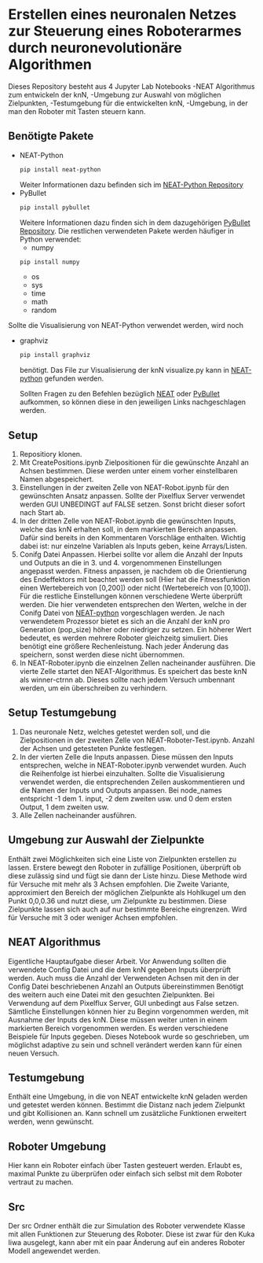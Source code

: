 # Erstellen eines neuronalen Netzes zur Steuerung eines Roboterarmes durch neuronevolutionäre Algorithmen

Dieses Repository besteht aus 4 Jupyter Lab Notebooks
-NEAT Algorithmus zum entwickeln der knN,
-Umgebung zur Auswahl von möglichen Zielpunkten,
-Testumgebung für die entwickelten knN,
-Umgebung, in der man den Roboter mit Tasten steuern kann.

## Benötigte Pakete
* NEAT-Python
  ```sh
  pip install neat-python
  ```
  Weiter Informationen dazu befinden sich im [NEAT-Python Repository](https://github.com/CodeReclaimers/neat-python)
* PyBullet
  ```sh
  pip install pybullet
  ```
  Weitere Informationen dazu finden sich in dem dazugehörigen [PyBullet Repository](https://github.com/bulletphysics/bullet3).
  Die restlichen verwendeten Pakete werden häufiger in Python verwendet:
  * numpy
  ```sh
  pip install numpy
  ```
  * os
  * sys
  * time
  * math
  * random
  
Sollte die Visualisierung von NEAT-Python verwendet werden, wird noch 
* graphviz
  ```sh
  pip install graphviz
  ```
  benötigt. Das File zur Visualisierung der knN visualize.py kann in [NEAT-python](https://github.com/CodeReclaimers/neat-python/tree/master/examples/xor) gefunden werden.
  
  Sollten Fragen zu den Befehlen bezüglich [NEAT](https://neat-python.readthedocs.io/en/latest/neat_overview.html) oder [PyBullet](https://usermanual.wiki/Document/pybullet20quickstart20guide.479068914/html) aufkommen, so können diese in den jeweiligen Links nachgeschlagen werden.
  
  
## Setup
  1. Repositiory klonen.
  2. Mit CreatePositions.ipynb Zielpositionen für die gewünschte Anzahl an Achsen bestimmen. Diese werden unter einem vorher einstellbaren Namen abgespeichert.
  3. Einstellungen in der zweiten Zelle von NEAT-Robot.ipynb für den gewünschten Ansatz anpassen. Sollte der Pixelflux Server verwendet werden GUI UNBEDINGT auf FALSE setzen. Sonst bricht dieser sofort nach Start ab.
  4. In der dritten Zelle von NEAT-Robot.ipynb die gewünschten Inputs, welche das knN erhalten soll, in dem markierten Bereich anpassen. Dafür sind bereits in den Kommentaren Vorschläge enthalten. Wichtig dabei ist: nur einzelne Variablen als Inputs geben, keine Arrays/Listen.
  5. Conifg Datei Anpassen. Hierbei sollte vor allem die Anzahl der Inputs und Outputs an die in 3. und 4. vorgenommenen Einstellungen angepasst werden. Fitness anpassen, je nachdem ob die Orientierung des Endeffektors mit beachtet werden soll (Hier hat die Fitnessfunktion einen Wertebereich von [0,200]) oder nicht (Wertebereich von [0,100]). Für die restliche Einstellungen können verschiedene Werte überprüft werden. Die hier verwendeten entsprechen den Werten, welche in der Conifg Datei von [NEAT-python](https://neat-python.readthedocs.io/en/latest/xor_example.html) vorgeschlagen werden. Je nach verwendetem Prozessor bietet es sich an die Anzahl der knN pro Generation (pop_size) höher oder niedriger zu setzen. Ein höherer Wert bedeutet, es werden mehrere Roboter gleichzeitg simuliert. Dies benötigt eine größere Rechenleistung. Nach jeder Änderung das speichern, sonst werden diese nicht übernommen.
  6. In NEAT-Roboter.ipynb die einzelnen Zellen nacheinander ausführen. Die vierte Zelle startet den NEAT-Algorithmus. Es speichert das beste knN als winner-ctrnn ab. Dieses sollte nach jedem Versuch umbennant werden, um ein überschreiben zu verhindern.

## Setup Testumgebung
1. Das neuronale Netz, welches getestet werden soll, und die Zielpositionen in der zweiten Zelle von NEAT-Roboter-Test.ipynb. Anzahl der Achsen und getesteten Punkte festlegen.
2. In der vierten Zelle die Inputs anpassen. Diese müssen den Inputs entsprechen, welche in NEAT-Roboter.ipynb verwendet wurden. Auch die Reihenfolge ist hierbei einzuhalten. Sollte die Visualisierung verwendet werden, die entsprechenden Zeilen auskommentieren und die Namen der Inputs und Outputs anpassen. Bei node_names entspricht -1 dem 1. input, -2 dem zweiten usw. und 0 dem ersten Output, 1 dem zweiten usw.
3. Alle Zellen nacheinander ausführen.

## Umgebung zur Auswahl der Zielpunkte
Enthält zwei Möglichkeiten sich eine Liste von Zielpunkten erstellen zu lassen. Erstere bewegt den Roboter in zufällige Positionen, überprüft ob diese zulässig sind und fügt sie dann der Liste hinzu. Diese Methode wird für Versuche mit mehr als 3 Achsen empfohlen.
Die Zweite Variante, approximiert den Bereich der möglichen Zielpunkte als Hohlkugel um den Punkt 0,0,0.36 und nutzt diese, um Zielpunkte zu bestimmen.  Diese Zielpunkte lassen sich auch auf nur bestimmte Bereiche eingrenzen. Wird für Versuche mit 3 oder weniger Achsen empfohlen.

## NEAT Algorithmus
Eigentliche Hauptaufgabe dieser Arbeit. Vor Anwendung sollten die verwendete Config Datei und die dem knN gegeben Inputs überprüft werden. Auch muss die Anzahl der Verwendeten Achsen mit den in der Config Datei beschriebenen Anzahl an Outputs übereinstimmen
Benötigt des weitern auch eine Datei mit den gesuchten Zielpunkten. Bei Verwendung auf dem Pixelflux Server, GUI unbedingt aus False setzen. Sämtliche Einstellungen können hier zu Beginn vorgenommen werden, mit Ausnahme der Inputs des knN. Diese müssen weiter unten in einem markierten Bereich vorgenommen werden. Es werden verschiedene Beispiele für Inputs gegeben.
Dieses Notebook wurde so geschrieben, um möglichst adaptive zu sein und schnell verändert werden kann für einen neuen Versuch.

## Testumgebung
Enthält eine Umgebung, in die von NEAT entwickelte knN geladen werden und getestet werden können. Bestimmt die Distanz nach jedem Zielpunkt und gibt Kollisionen an. Kann schnell um zusätzliche Funktionen erweitert werden, wenn gewünscht.

## Roboter Umgebung
Hier kann ein Roboter einfach über Tasten gesteuert werden. Erlaubt es, maximal Punkte zu überprüfen oder einfach sich selbst mit dem Roboter vertraut zu machen.

## Src
Der src Ordner enthält die zur Simulation des Roboter verwendete Klasse mit allen Funktionen zur Steuerung des Roboter. Diese ist zwar für den Kuka Iiwa ausgelegt, kann aber mit ein paar Änderung auf ein anderes Roboter Modell angewendet werden.
